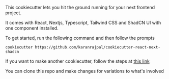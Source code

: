 This cookiecutter lets you hit the ground running for your next frontend project.

It comes with React, Nextjs, Typescript, Tailwind CSS and ShadCN UI with one component installed.

To get started, run the following command and then follow the prompts

`cookiecutter https://github.com/karanrajpal/cookiecutter-react-next-shadcn`

If you want to make another cookiecutter, follow the steps at [this link](https://cookiecutter.readthedocs.io/en/latest/tutorials/tutorial2.html)

You can clone this repo and make changes for variations to what's involved
